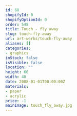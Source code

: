 ```yaml
---
id: 68
shopifyId: 0
shopifyOptionId: 0
order: 548
title: Touch - fly away
slug: touch-fly-away
url: art-works/touch-fly-away
aliases: []
categories:
- graphics
inStock: false
isVisible: false
location: ""
height: 60
width: 40
date: 2008-01-01T00:00:00Z
materials:
- paper
- acrylic
price: -1
mainImage: touch_fly_away.jpg
---
```

